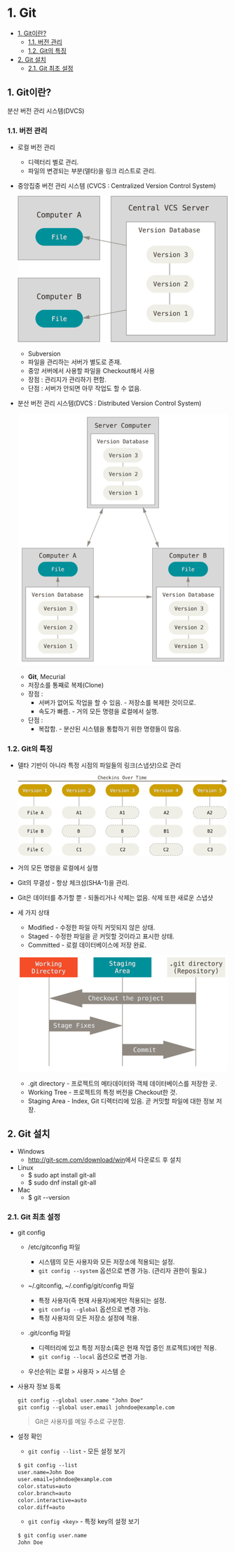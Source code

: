 # 1. Git

- [1. Git이란?](#1-git이란)
  - [1.1. 버전 관리](#11-버전-관리)
  - [1.2. Git의 특징](#12-git의-특징)
- [2. Git 설치](#2-git-설치)
  - [2.1. Git 최초 설정](#21-git-최초-설정)

## 1. Git이란?

분산 버전 관리 시스템(DVCS)

### 1.1. 버전 관리

- 로컬 버전 관리

  - 디렉터리 별로 관리.
  - 파일의 변경되는 부분(델타)을 링크 리스트로 관리.

- 중앙집중 버전 관리 시스템 (CVCS : Centralized Version Control System)

  ![CVCS](images/Git%20사용법_CVCS.png)

  - Subversion
  - 파일을 관리하는 서버가 별도로 존재.
  - 중앙 서버에서 사용할 파일을 Checkout해서 사용
  - 장점 : 관리지가 관리하기 편함.
  - 단점 : 서버가 안되면 아무 작업도 할 수 없음.

- 분산 버전 관리 시스템(DVCS : Distributed Version Control System)

  ![DVCS](images/Git%20사용법_DVCS.png)

  - **Git**, Mecurial
  - 저장소를 통째로 복제(Clone)
  - 장점 :
    - 서버가 없어도 작업을 할 수 있음. - 저장소를 복제한 것이므로.
    - 속도가 빠름. - 거의 모든 명령을 로컬에서 실행.
  - 단점 :
    - 복잡함. - 분산된 시스템을 통합하기 위한 명령들이 많음.

### 1.2. Git의 특징

- 델타 기반이 아니라 특정 시점의 파일들의 링크(스냅샷)으로 관리

  ![snapshots](images/Git%20사용법_snapshots.png)

- 거의 모든 명령을 로컬에서 실행
- Git의 무결성 - 항상 체크섬(SHA-1)을 관리.
- Git은 데이터를 추가할 뿐 - 되돌리거나 삭제는 없음. 삭제 또한 새로운 스냅샷
- 세 가지 상태

  - Modified - 수정한 파일 아직 커밋되지 않은 상태.
  - Staged - 수정한 파일을 곧 커밋할 것이라고 표시한 상태.
  - Committed - 로컬 데이터베이스에 저장 완료.

  ![Three States](images/Git%20사용법_Three_States.png)

  - .git directory - 프로젝트의 메타데이터와 객체 데이터베이스를 저장한 곳.
  - Working Tree - 프로젝트의 특정 버전을 Checkout한 것.
  - Staging Area - Index, Git 디렉터리에 있음. 곧 커밋할 파일에 대한 정보 저장.

## 2. Git 설치

- Windows
  - <http://git-scm.com/download/win>에서 다운로드 후 설치
- Linux
  - $ sudo apt install git-all
  - $ sudo dnf install git-all
- Mac
  - $ git --version

### 2.1. Git 최초 설정

- git config

  - /etc/gitconfig 파일

    - 시스템의 모든 사용자와 모든 저장소에 적용되는 설정.
    - `git config --system` 옵션으로 변경 가능. (관리자 권한이 필요.)

  - ~/.gitconfig, ~/.config/git/config 파일

    - 특정 사용자(즉 현재 사용자)에게만 적용되는 설정.
    - `git config --global` 옵션으로 변경 가능.
    - 특정 사용자의 모든 저장소 설정에 적용.

  - .git/config 파일

    - 디렉터리에 있고 특정 저장소(혹은 현재 작업 중인 프로젝트)에만 적용.
    - `git config --local` 옵션으로 변경 가능.

  - 우선순위는 로컬 > 사용자 > 시스템 순

- 사용자 정보 등록

  ```shell
  git config --global user.name "John Doe"
  git config --global user.email johndoe@example.com
  ```

  > Git은 사용자를 메일 주소로 구분함.

- 설정 확인

  - `git config --list` - 모든 설정 보기

  ```shell
  $ git config --list
  user.name=John Doe
  user.email=johndoe@example.com
  color.status=auto
  color.branch=auto
  color.interactive=auto
  color.diff=auto
  ```

  - `git config <key>` - 특정 key의 설정 보기

  ```shell
  $ git config user.name
  John Doe
  ```
